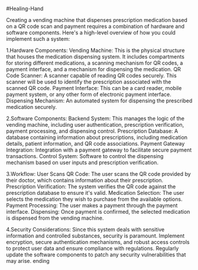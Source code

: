 #Healing-Hand

Creating a vending machine that dispenses prescription medication based on a QR code scan and payment requires a combination of hardware and software components. Here's a high-level overview of how you could implement such a system:

1.Hardware Components:
Vending Machine: This is the physical structure that houses the medication dispensing system. It includes compartments for storing different medications, a scanning mechanism for QR codes, a payment interface, and a mechanism for dispensing the medication.
QR Code Scanner: A scanner capable of reading QR codes securely. This scanner will be used to identify the prescription associated with the scanned QR code.
Payment Interface: This can be a card reader, mobile payment system, or any other form of electronic payment interface.
Dispensing Mechanism: An automated system for dispensing the prescribed medication securely.

2.Software Components:
Backend System: This manages the logic of the vending machine, including user authentication, prescription verification, payment processing, and dispensing control.
Prescription Database: A database containing information about prescriptions, including medication details, patient information, and QR code associations.
Payment Gateway Integration: Integration with a payment gateway to facilitate secure payment transactions.
Control System: Software to control the dispensing mechanism based on user inputs and prescription verification.

3.Workflow:
User Scans QR Code: The user scans the QR code provided by their doctor, which contains information about their prescription.
Prescription Verification: The system verifies the QR code against the prescription database to ensure it's valid.
Medication Selection: The user selects the medication they wish to purchase from the available options.
Payment Processing: The user makes a payment through the payment interface.
Dispensing: Once payment is confirmed, the selected medication is dispensed from the vending machine.

4.Security Considerations:
Since this system deals with sensitive information and controlled substances, security is paramount. Implement encryption, secure authentication mechanisms, and robust access controls to protect user data and ensure compliance with regulations.
Regularly update the software components to patch any security vulnerabilities that may arise.
ending
